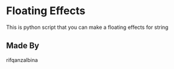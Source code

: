 # Floating Effects
This is python script that you can make a floating effects for string 

## Made By
rifqanzalbina
